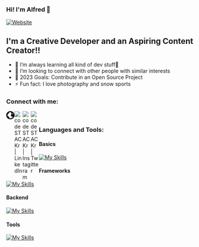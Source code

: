 ### Hi! I'm Alfred 👋

[![Website](https://img.shields.io/website?label=alfredhutomo.com&style=plastic&url=https%3A%2F%2Falfredhutomo.vercel.app)](https://alfredhutomo.vercel.app)

## I'm a Creative Developer and an Aspiring Content Creator!!

-   🌱 I’m always learning all kind of dev stuff🤣
-   👯 I’m looking to connect with other people with similar interests
-   🥅 2023 Goals: Contribute in an Open Source Project
-   ⚡ Fun fact: I love photography and snow sports

### Connect with me:

[<img align="left" alt="codeSTACKr.com" width="22px" src="https://raw.githubusercontent.com/iconic/open-iconic/master/svg/globe.svg" />][website]

[<img align="left" alt="codeSTACKr | LinkedIn" width="22px" src="https://cdn.jsdelivr.net/npm/simple-icons@v3/icons/linkedin.svg"  />][linkedin]

[<img align="left" alt="codeSTACKr | Instagram" width="22px" src="https://cdn.jsdelivr.net/npm/simple-icons@v3/icons/instagram.svg" />][instagram]

[<img align="left" alt="codeSTACKr | Twitter" width="22px" src="https://cdn.jsdelivr.net/npm/simple-icons@v3/icons/twitter.svg" />][twitter]

<br />

### Languages and Tools:

#### Basics

[![My Skills](https://skillicons.dev/icons?i=html,css,sass,js,ts)](https://skillicons.dev)

#### Frameworks

[![My Skills](https://skillicons.dev/icons?i=react,vue,nextjs,nuxtjs)](https://skillicons.dev)

#### Backend

[![My Skills](https://skillicons.dev/icons?i=nodejs,java,spring,graphql,mysql,postgres)](https://skillicons.dev)

#### Tools

[![My Skills](https://skillicons.dev/icons?i=git,vscode,figma,ps)](https://skillicons.dev)

<br />

[website]: https://alfredhutomo.com
[twitter]: https://twitter.com/alfredhutomo
[instagram]: https://instagram.com/alfredhutomo
[linkedin]: https://linkedin.com/in/alfred-hutomo
